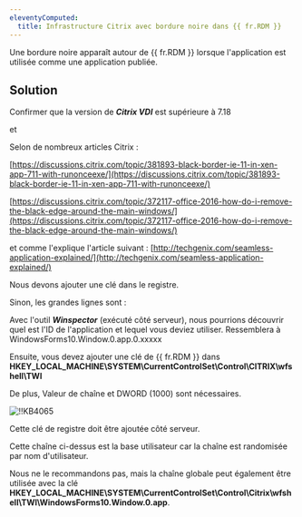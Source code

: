```yaml
---
eleventyComputed:
  title: Infrastructure Citrix avec bordure noire dans {{ fr.RDM }}
---
```

Une bordure noire apparaît autour de {{ fr.RDM }} lorsque l'application est utilisée comme une application publiée.
## Solution
Confirmer que la version de ***Citrix VDI*** est supérieure à 7.18

et

Selon de nombreux articles Citrix :

[https://discussions.citrix.com/topic/381893-black-border-ie-11-in-xen-app-711-with-runonceexe/](https://discussions.citrix.com/topic/381893-black-border-ie-11-in-xen-app-711-with-runonceexe/)

[https://discussions.citrix.com/topic/372117-office-2016-how-do-i-remove-the-black-edge-around-the-main-windows/](https://discussions.citrix.com/topic/372117-office-2016-how-do-i-remove-the-black-edge-around-the-main-windows/)

et comme l'explique l'article suivant : [http://techgenix.com/seamless-application-explained/](http://techgenix.com/seamless-application-explained/)

Nous devons ajouter une clé dans le registre.

Sinon, les grandes lignes sont :

Avec l'outil ***Winspector*** (exécuté côté serveur), nous pourrions découvrir quel est l'ID de l'application et lequel vous deviez utiliser. Ressemblera à WindowsForms10.Window.0.app.0.xxxxx

Ensuite, vous devez ajouter une clé de {{ fr.RDM }} dans **HKEY_LOCAL_MACHINE\SYSTEM\CurrentControlSet\Control\CITRIX\wfshell\TWI**

De plus, Valeur de chaîne et DWORD (1000) sont nécessaires.

![!!KB4065](https://cdnweb.devolutions.net/docs/docs_en_kb_KB4065.png)

Cette clé de registre doit être ajoutée côté serveur.

Cette chaîne ci-dessus est la base utilisateur car la chaîne est randomisée par nom d'utilisateur.

Nous ne le recommandons pas, mais la chaîne globale peut également être utilisée avec la clé **HKEY_LOCAL_MACHINE\SYSTEM\CurrentControlSet\Control\Citrix\wfshell\TWI\WindowsForms10.Window.0.app**.
